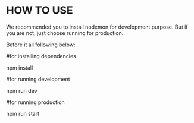 # HOW TO USE

We recommended you to install nodemon for development purpose. But if you are not, just choose running for production.

Before it all following below:

#for installing dependencies

npm install

#for running development

npm run dev

#for running production

npm run start
